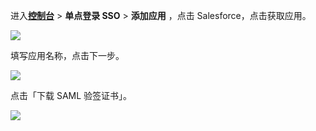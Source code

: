 <IntegrationDetailCard :title="`在 ${$localeConfig.brandName} 中创建应用`">

进入[**控制台**](https://console.genauth.ai) > **单点登录 SSO** > **添加应用** ，点击 Salesforce，点击获取应用。

![](~@imagesZhCn/integration/salesforce/1-1.png)

填写应用名称，点击下一步。

![](~@imagesZhCn/integration/salesforce/1-2.png)

点击「下载 SAML 验签证书」。

![](~@imagesZhCn/integration/salesforce/1-3.png)

</IntegrationDetailCard>
